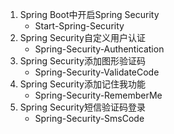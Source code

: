 1. Spring Boot中开启Spring Security
   - Start-Spring-Security
2. Spring Security自定义用户认证
   - Spring-Security-Authentication
3. Spring Security添加图形验证码
   - Spring-Security-ValidateCode
4. Spring Security添加记住我功能
   - Spring-Security-RememberMe
5. Spring Security短信验证码登录
   - Spring-Security-SmsCode